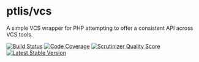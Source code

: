 # ptlis/vcs

A simple VCS wrapper for PHP attempting to offer a consistent API across VCS tools.


[![Build Status](https://travis-ci.org/ptlis/conneg.png?branch=master)](https://travis-ci.org/ptlis/vcs) [![Code Coverage](https://scrutinizer-ci.com/g/ptlis/vcs/badges/coverage.png?s=6c30a32e78672ae0d7cff3ecf00ceba95049879a)](https://scrutinizer-ci.com/g/ptlis/vcs/) [![Scrutinizer Quality Score](https://scrutinizer-ci.com/g/ptlis/vcs/badges/quality-score.png?s=b8a262b33dd4a5de02d6f92f3e318ebb319f96c0)](https://scrutinizer-ci.com/g/ptlis/vcs/) [![Latest Stable Version](https://poser.pugx.org/ptlis/vcs/v/stable.png)](https://packagist.org/packages/ptlis/vcs)

